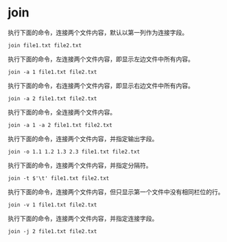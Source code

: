 # join

执行下面的命令，连接两个文件内容，默认以第一列作为连接字段。

```
join file1.txt file2.txt
```

执行下面的命令，左连接两个文件内容，即显示左边文件中所有内容。

```
join -a 1 file1.txt file2.txt
```

执行下面的命令，右连接两个文件内容，即显示右边文件中所有内容。

```
join -a 2 file1.txt file2.txt
```

执行下面的命令，全连接两个文件内容。

```
join -a 1 -a 2 file1.txt file2.txt
```

执行下面的命令，连接两个文件内容，并指定输出字段。

```
join -o 1.1 1.2 1.3 2.3 file1.txt file2.txt
```

执行下面的命令，连接两个文件内容，并指定分隔符。

```
join -t $'\t' file1.txt file2.txt
```

执行下面的命令，连接两个文件内容，但只显示第一个文件中没有相同栏位的行。

```
join -v 1 file1.txt file2.txt
```

执行下面的命令，连接两个文件内容，并指定连接字段。

```
join -j 2 file1.txt file2.txt
```

